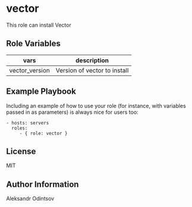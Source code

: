 vector
=========

This role can install Vector

Role Variables
--------------

|vars|description|
|----|-----------|
|vector_version |Version of vector to install| 



Example Playbook
----------------

Including an example of how to use your role (for instance, with variables passed in as parameters) is always nice for users too:

    - hosts: servers
      roles:
         - { role: vector }

License
-------

MIT

Author Information
------------------

Aleksandr Odintsov 
